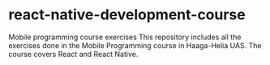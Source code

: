 # react-native-development-course
Mobile programming course exercises  This repository includes all the exercises done in the Mobile Programming course in Haaga-Helia UAS. The course covers React and React Native.
